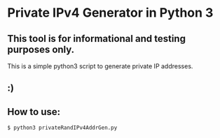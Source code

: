 # Private IPv4 Generator in Python 3
**This tool is for informational and testing purposes only.**
-
This is a simple python3 script to generate private IP addresses.

:)
-

How to use:
-
```$ python3 privateRandIPv4AddrGen.py```
